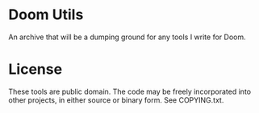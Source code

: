 Doom Utils
==========

An archive that will be a dumping ground for any tools I write for Doom.

License
=======

These tools are public domain. The code may be freely incorporated
into other projects, in either source or binary form. See COPYING.txt.
